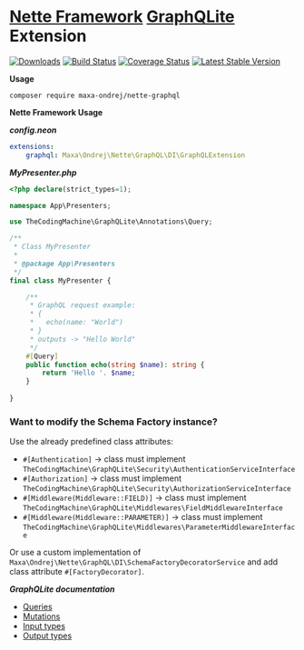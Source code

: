 # [**Nette Framework**](https://github.com/nette/nette) [**GraphQLite**](https://github.com/thecodingmachine/graphqlite) Extension
[![Downloads](https://img.shields.io/packagist/dt/maxa-ondrej/nette-graphqlite.svg?style=flat-square)](https://packagist.org/packages/maxa-ondrej)
[![Build Status](https://img.shields.io/travis/maxa-ondrej/nette-graphqlite.svg?style=flat-square)](https://travis-ci.org/maxa-ondrej)
[![Coverage Status](https://img.shields.io/coveralls/github/maxa-ondrej/coding-standard.svg?style=flat-square)](https://coveralls.io/github/maxa-ondrej)
[![Latest Stable Version](https://img.shields.io/github/release/maxa-ondrej/nette-graphqlite.svg?style=flat-square)](https://github.com/maxa-ondrej/releases)

**Usage**
```
composer require maxa-ondrej/nette-graphql
```

**Nette Framework Usage**

***config.neon***
```yml
extensions:
    graphql: Maxa\Ondrej\Nette\GraphQL\DI\GraphQLExtension
```

***MyPresenter.php***

```php
<?php declare(strict_types=1);

namespace App\Presenters;

use TheCodingMachine\GraphQLite\Annotations\Query;

/**
 * Class MyPresenter
 *
 * @package App\Presenters
 */
final class MyPresenter {

    /**
     * GraphQL request example:
     * {
     *   echo(name: "World")
     * }
     * outputs -> "Hello World" 
     */
    #[Query]
    public function echo(string $name): string {
        return 'Hello '. $name;    
    }
    
}
```

### Want to modify the Schema Factory instance?
Use the already predefined class attributes:
* `#[Authentication]` -> class must implement `TheCodingMachine\GraphQLite\Security\AuthenticationServiceInterface`
* `#[Authorization]` -> class must implement `TheCodingMachine\GraphQLite\Security\AuthorizationServiceInterface`
* `#[Middleware(Middleware::FIELD)]` -> class must implement `TheCodingMachine\GraphQLite\Middlewares\FieldMiddlewareInterface`
* `#[Middleware(Middleware::PARAMETER)]` -> class must implement `TheCodingMachine\GraphQLite\Middlewares\ParameterMiddlewareInterface`

Or use a custom implementation of `Maxa\Ondrej\Nette\GraphQL\DI\SchemaFactoryDecoratorService` and add class attribute `#[FactoryDecorator]`.


***GraphQLite documentation***
- [Queries](https://graphqlite.thecodingmachine.io/docs/queries)
- [Mutations](https://graphqlite.thecodingmachine.io/docs/mutations)
- [Input types](https://graphqlite.thecodingmachine.io/docs/input-types)
- [Output types](https://graphqlite.thecodingmachine.io/docs/type_mapping)
